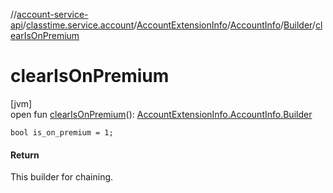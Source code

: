 //[account-service-api](../../../../../index.md)/[classtime.service.account](../../../index.md)/[AccountExtensionInfo](../../index.md)/[AccountInfo](../index.md)/[Builder](index.md)/[clearIsOnPremium](clear-is-on-premium.md)

# clearIsOnPremium

[jvm]\
open fun [clearIsOnPremium](clear-is-on-premium.md)(): [AccountExtensionInfo.AccountInfo.Builder](index.md)

`bool is_on_premium = 1;`

#### Return

This builder for chaining.
